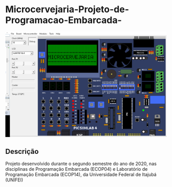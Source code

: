 # Microcervejaria-Projeto-de-Programacao-Embarcada-
![Imagem Inicial](Imagem_Inicial.PNG)
## Descrição 
Projeto desenvolvido durante o segundo semestre do ano de 2020, nas disciplinas de Programação Embarcada (ECOP04) e Laboratório de Programação Embarcada (ECOP14), da Universidade Federal de Itajubá (UNIFEI)

